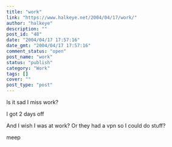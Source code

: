 ```yaml
---
title: "work"
link: "https://www.halkeye.net/2004/04/17/work/"
author: "halkeye"
description: ""
post_id: "48"
date: "2004/04/17 17:57:16"
date_gmt: "2004/04/17 17:57:16"
comment_status: "open"
post_name: "work"
status: "publish"
category: "Work"
tags: []
cover: ""
post_type: "post"
---
```


Is it sad I miss work?  

I got 2 days off  

And I wish I was at work? Or they had a vpn so I could do stuff?

meep